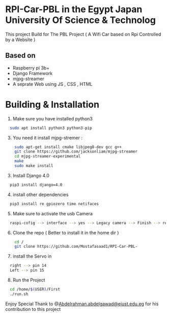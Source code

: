 # RPI-Car-PBL in the Egypt Japan University Of Science & Technolog
This project Build for The PBL Project ( A Wifi Car based on Rpi Controlled by a Website ) 

Based on 
---------

  - Raspberry pi 3b+ 
  - Django Framework 
  - mjpg-streamer
  - A seprate Web using JS , CSS , HTML 


Building & Installation
=======================
1) Make sure you have installed python3 
```bash 
  sudo apt install python3 python3-pip 
```

3) You need it install mjpg-stremer : 
```bash
    sudo apt-get install cmake libjpeg8-dev gcc g++
    git clone https://github.com/jacksonliam/mjpg-streamer
    cd mjpg-streamer-experimental
    make
    sudo make install
```

3) Install Django 4.0
```bash
  pip3 install django=4.0
```

4) install other dependencies 
```bash
  pip3 install re gpiozero time netifaces

```

5) Make sure to activate the usb Camera 
```bash 
  raspi-cofig --> interface --> yes --> Legacy camera --> Finish --> reboot 
```

6) Clone the repo ( Better to install it in the home dir ) 
```bash 
    cd /
    git clone https://github.com/Mostafasaad1/RPI-Car-PBL-
```

7) install the Servo in 
```bash 
  right --> pin 14
  Left --> pin 15
```
8) Run the Project 
```bash 
  cd /home/$(USER)/First
  ./run.sh 
```

Enjoy 
Special Thank to @Abdelrahman.abdelgawad@ejust.edu.eg for his contribution to this project 


